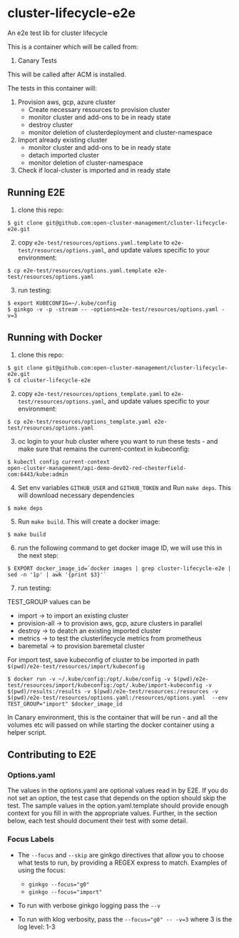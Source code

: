 # cluster-lifecycle-e2e
An e2e test lib for cluster lifecycle

This is a container which will be called from:

1. Canary Tests

This will be called after ACM is installed.

The tests in this container will:
1. Provision aws, gcp, azure cluster  
   - Create necessary resources to provision cluster
   - monitor cluster and add-ons to be in ready state
   - destroy cluster
   - monitor deletion of clusterdeployment and cluster-namespace
2. Import already existing cluster
   - monitor cluster and add-ons to be in ready state
   - detach imported cluster
   - monitor deletion of cluster-namespace
3. Check if local-cluster is imported and in ready state

## Running E2E

1. clone this repo:

```
$ git clone git@github.com:open-cluster-management/cluster-lifecycle-e2e.git
```

2. copy `e2e-test/resources/options.yaml.template` to `e2e-test/resources/options.yaml`, and update values specific to your environment:

```
$ cp e2e-test/resources/options.yaml.template e2e-test/resources/options.yaml
```

3. run testing:

```
$ export KUBECONFIG=~/.kube/config
$ ginkgo -v -p -stream -- -options=e2e-test/resources/options.yaml -v=3
```

## Running with Docker

1. clone this repo:

```
$ git clone git@github.com:open-cluster-management/cluster-lifecycle-e2e.git
$ cd cluster-lifecycle-e2e
```

2. copy `e2e-test/resources/options_template.yaml` to `e2e-test/resources/options.yaml`, and update values specific to your environment:

```
$ cp e2e-test/resources/options_template.yaml e2e-test/resources/options.yaml
```

3. oc login to your hub cluster where you want to run these tests - and make sure that remains the current-context in kubeconfig:

```
$ kubectl config current-context
open-cluster-management/api-demo-dev02-red-chesterfield-com:6443/kube:admin
```

4. Set env variables `GITHUB_USER` and `GITHUB_TOKEN` and Run `make deps`. This will download necessary dependencies

```
$ make deps
```

5. Run `make build`. This will create a docker image:

```
$ make build
```

6. run the following command to get docker image ID, we will use this in the next step:

```
$ EXPORT docker_image_id=`docker images | grep cluster-lifecycle-e2e | sed -n '1p' | awk '{print $3}'`
```

7. run testing:

TEST_GROUP values can be
- import -> to import an existing cluster
- provision-all -> to provision aws, gcp, azure clusters in parallel
- destroy -> to deatch an existing imported cluster
- metrics -> to test the clusterlifecycle metrics from prometheus
- baremetal -> to provision baremetal cluster

For import test, save kubeconfig of cluster to be imported in path `$(pwd)/e2e-test/resources/import/kubeconfig`

```
$ docker run -v ~/.kube/config:/opt/.kube/config -v $(pwd)/e2e-test/resources/import/kubeconfig:/opt/.kube/import-kubeconfig -v $(pwd)/results:/results -v $(pwd)/e2e-test/resources:/resources -v $(pwd)/e2e-test/resources/options.yaml:/resources/options.yaml  --env TEST_GROUP="import" $docker_image_id
```

In Canary environment, this is the container that will be run - and all the volumes etc will passed on while starting the docker container using a helper script.

## Contributing to E2E

### Options.yaml

The values in the options.yaml are optional values read in by E2E. If you do not set an option, the test case that depends on the option should skip the test. The sample values in the option.yaml.template should provide enough context for you fill in with the appropriate values. Further, in the section below, each test should document their test with some detail.

### Focus Labels

* The `--focus` and `--skip` are ginkgo directives that allow you to choose what tests to run, by providing a REGEX express to match. Examples of using the focus:

  * `ginkgo --focus="g0"`
  * `ginkgo --focus="import"`

* To run with verbose ginkgo logging pass the `--v`
* To run with klog verbosity, pass the `--focus="g0" -- -v=3` where 3 is the log level: 1-3
